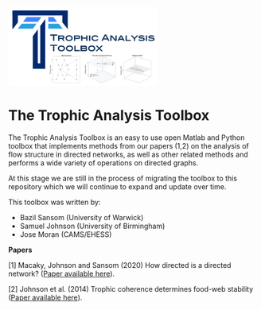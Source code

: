 <img src="TAT_logo.png" width="300"/>

# The Trophic Analysis Toolbox

The Trophic Analysis Toolbox is an easy to use open Matlab and Python toolbox that implements methods from our papers (1,2) on the analysis of flow structure in directed networks, as well as other related methods and performs a wide variety of operations on directed graphs.

At this stage we are still in the process of migrating the toolbox to this repository which we will continue to expand and update
over time.

This toolbox was written by:
- Bazil Sansom (University of Warwick)
- Samuel Johnson (University of Birmingham)
- Jose Moran (CAMS/EHESS)

**Papers**

[1] Macaky, Johnson and Sansom (2020) How directed is a directed network? ([Paper available here](https://www.rebuildingmacroeconomics.ac.uk/how-directed-is-a-directed-network)).

[2] Johnson et al. (2014) Trophic coherence determines food-web stability  ([Paper available here](https://www.pnas.org/content/111/50/17923)).
